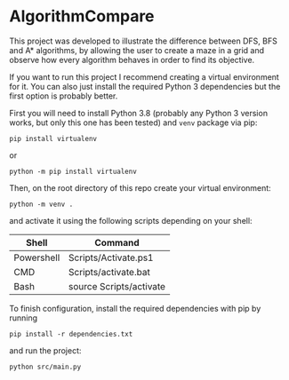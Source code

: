 # AlgorithmCompare

This project was developed to illustrate the difference between DFS, BFS and A* algorithms, by allowing the user to create a maze in a grid and observe how every algorithm behaves in order to find its objective.

If you want to run this project I recommend creating a virtual environment for it. You can also just install the required Python 3 dependencies but the first option is probably better.

First you will need to install Python 3.8 (probably any Python 3 version works, but only this one has been tested) and `venv` package via pip:

`pip install virtualenv`

or

`python -m pip install virtualenv`

Then, on the root directory of this repo create your virtual environment:

`python -m venv .`

and activate it using the following scripts depending on your shell:

|Shell       | Command                 |
|------------|-------------------------|
| Powershell | Scripts/Activate.ps1    |
| CMD        | Scripts/activate.bat    |
| Bash       | source Scripts/activate |

To finish configuration, install the required dependencies with pip by running

`pip install -r dependencies.txt`

and run the project:

`python src/main.py`